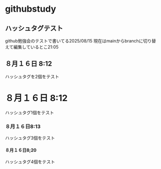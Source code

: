 # githubstudy

## ハッシュタグテスト

github勉強会のテストで書いてる2025/08/15
現在はmainからbranchに切り替えて編集しているとこ21:05
## ８月１６日 8:12
ハッシュタグを2個をテスト
# ８月１６日 8:12
ハッシュタグ1個をテスト
### ８月１６日8:13
ハッシュタグ3個をテスト
#### ８月１６日8;20
ハッシュタグ4個をテスト
